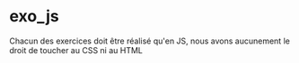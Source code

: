 # exo_js
Chacun des exercices doit être réalisé qu'en JS, nous avons aucunement le droit de toucher au CSS ni au HTML
